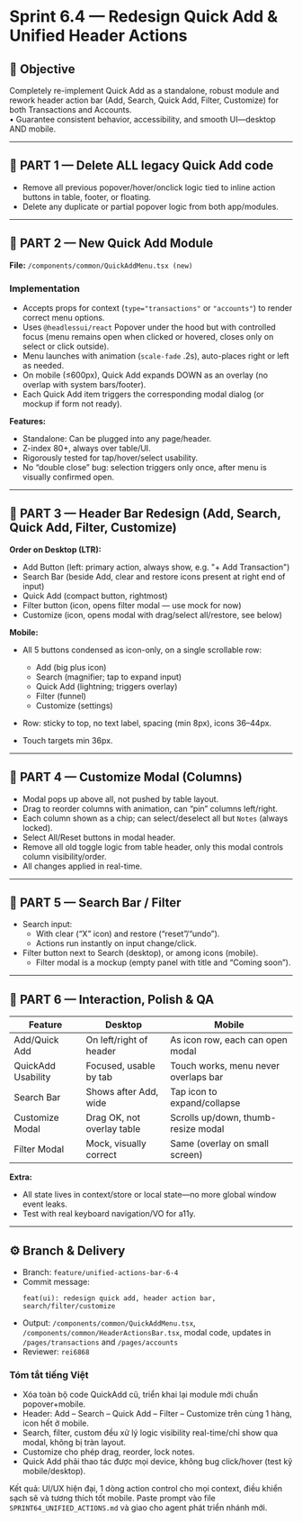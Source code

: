 # Sprint 6.4 — Redesign Quick Add & Unified Header Actions

## 🎯 Objective
Completely re-implement Quick Add as a standalone, robust module and rework header action bar (Add, Search, Quick Add, Filter, Customize) for both Transactions and Accounts.  
• Guarantee consistent behavior, accessibility, and smooth UI—desktop AND mobile.

---

## 🧩 PART 1 — Delete ALL legacy Quick Add code
- Remove all previous popover/hover/onclick logic tied to inline action buttons in table, footer, or floating.
- Delete any duplicate or partial popover logic from both app/modules.

---

## 🧩 PART 2 — New Quick Add Module

**File:** `/components/common/QuickAddMenu.tsx (new)`

### Implementation
- Accepts props for context (`type="transactions"` or `"accounts"`) to render correct menu options.
- Uses `@headlessui/react` Popover under the hood but with controlled focus (menu remains open when clicked or hovered, closes only on select or click outside).
- Menu launches with animation (`scale-fade` .2s), auto-places right or left as needed.
- On mobile (≤600px), Quick Add expands DOWN as an overlay (no overlap with system bars/footer).
- Each Quick Add item triggers the corresponding modal dialog (or mockup if form not ready).

**Features:**
- Standalone: Can be plugged into any page/header.
- Z-index 80+, always over table/UI.
- Rigorously tested for tap/hover/select usability.
- No “double close” bug: selection triggers only once, after menu is visually confirmed open.

---

## 🧩 PART 3 — Header Bar Redesign (Add, Search, Quick Add, Filter, Customize)

**Order on Desktop (LTR):**  
- Add Button (left: primary action, always show, e.g. "+ Add Transaction")
- Search Bar (beside Add, clear and restore icons present at right end of input)
- Quick Add (compact button, rightmost)
- Filter button (icon, opens filter modal — use mock for now)
- Customize (icon, opens modal with drag/select all/restore, see below)

**Mobile:**  
- All 5 buttons condensed as icon-only, on a single scrollable row:
  - Add (big plus icon)
  - Search (magnifier; tap to expand input)
  - Quick Add (lightning; triggers overlay)
  - Filter (funnel)
  - Customize (settings)

- Row: sticky to top, no text label, spacing (min 8px), icons 36–44px.
- Touch targets min 36px.

---

## 🧩 PART 4 — Customize Modal (Columns)
- Modal pops up above all, not pushed by table layout.
- Drag to reorder columns with animation, can “pin” columns left/right.
- Each column shown as a chip; can select/deselect all but `Notes` (always locked).
- Select All/Reset buttons in modal header.
- Remove all old toggle logic from table header, only this modal controls column visibility/order.
- All changes applied in real-time.

---

## 🧩 PART 5 — Search Bar / Filter
- Search input: 
  - With clear (“X” icon) and restore (“reset”/“undo”).
  - Actions run instantly on input change/click.
- Filter button next to Search (desktop), or among icons (mobile).
  - Filter modal is a mockup (empty panel with title and “Coming soon”).

---

## 🧩 PART 6 — Interaction, Polish & QA
| Feature           | Desktop                    | Mobile                                |
|-------------------|---------------------------|---------------------------------------|
| Add/Quick Add     | On left/right of header   | As icon row, each can open modal      |
| QuickAdd Usability| Focused, usable by tab    | Touch works, menu never overlaps bar  |
| Search Bar        | Shows after Add, wide     | Tap icon to expand/collapse           |
| Customize Modal   | Drag OK, not overlay table| Scrolls up/down, thumb-resize modal   |
| Filter Modal      | Mock, visually correct    | Same (overlay on small screen)        |

**Extra:**
- All state lives in context/store or local state—no more global window event leaks.
- Test with real keyboard navigation/VO for a11y.

---

## ⚙️ Branch & Delivery

- Branch: `feature/unified-actions-bar-6-4`
- Commit message:
  ```
  feat(ui): redesign quick add, header action bar, search/filter/customize
  ```
- Output: `/components/common/QuickAddMenu.tsx`, `/components/common/HeaderActionsBar.tsx`, modal code, updates in `/pages/transactions` and `/pages/accounts`
- Reviewer: `rei6868`
### **Tóm tắt tiếng Việt**
- Xóa toàn bộ code QuickAdd cũ, triển khai lại module mới chuẩn popover+mobile.
- Header: Add – Search – Quick Add – Filter – Customize trên cùng 1 hàng, icon hết ở mobile.
- Search, filter, custom đều xử lý logic visibility real-time/chỉ show qua modal, không bị tràn layout.
- Customize cho phép drag, reorder, lock notes.
- Quick Add phải thao tác được mọi device, không bug click/hover (test kỹ mobile/desktop).

Kết quả: UI/UX hiện đại, 1 dòng action control cho mọi context, điều khiển sạch sẽ và tương thích tốt mobile. Paste prompt vào file `SPRINT64_UNIFIED_ACTIONS.md` và giao cho agent phát triển nhánh mới.
